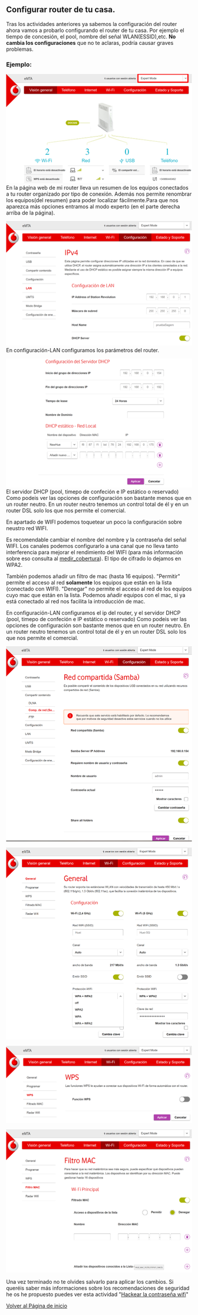 ## Configurar router de tu casa.

Tras los actividades anteriores ya sabemos la configuración del router ahora vamos a probarlo configurando el router de tu casa. Por ejemplo el tiempo de concesión, el pool, nombre del señal WLAN(ESSID),etc.
**No cambia los configuraciones** que no te aclaras, podría causar graves problemas.

### Ejemplo:
![imagen de configuración del router vodafone1](imagen/vodafone11.png)
En la página web de mi router lleva un resumen de los equipos conectados a tu router organizado por tipo de conexión. Además nos permite renombrar los equipos(del resumen) para poder localizar fácilmente.Para que nos aparezca más opciones entramos al modo experto (en el parte derecha arriba de la página).

![imagen de configuración del router vodafone2](imagen/vodafone12.png)
En configuración-LAN configuramos los parámetros del router.

![imagen de configuración del router vodafone3](imagen/vodafone13.png)
El servidor DHCP (pool, timepo de confeción e IP estático o reservado)
Como podeis ver las opciones de configuración son bastante menos que en un router neutro. En un router neutro tenemos un control total de él y en un router DSL solo los que nos permite el comercial.

En apartado de WIFI podemos toquetear un poco la configuración sobre neustro red WIFI. 

Es recomendable cambiar el nombre del nombre y la contraseña del señal WIFI. Los canales podemos configurarlo a una canal que no lleva tanto interferencia para mejorar el rendimiento del WIFI (para más información sobre eso consulta al [medir_cobertura](https://serrogard.github.io/Se-al-WiFi/)). El tipo de cifrado lo dejamos en WPA2.

También podemos añadir un filtro de mac (hasta 16 equipos). "Permitir" permite el acceso al red **solamente** los equipos que están en la lista (conectado con WIFI). "Denegar" no permite el acceso al red de los equipos cuyo mac que están en la lista. Podemos añadir equipos con el mac, si ya está conectado al red nos facilita la introducción de mac.

En configuración-LAN configuramos el ip del router, y el servidor DHCP (pool, timepo de confeción e IP estático o reservado)
Como podeis ver las opciones de configuración son bastante menos que en un router neutro. En un router neutro tenemos un control total de él y en un router DSL solo los que nos permite el comercial.


![imagen de configuración del router vodafone4](imagen/vodafone14.png)


![imagen de configuración del router vodafone5](imagen/vodafone15.png)


![imagen de configuración del router vodafone6](imagen/vodafone6.png)

![imagen de configuración del router vodafone7](imagen/vodafone7.png)

Una vez terminado no te olvides salvarlo para aplicar los cambios.
Si queréis saber más informaciones sobre los recomendaciones de seguridad he os he propuesto puedes ver esta actividad "[Hackear la contraseña wifi](https://nswhuei.github.io/hack-wifi/)"

[Volver al Página de inicio](inicio.md)
